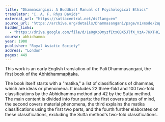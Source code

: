 ```yaml
---
title: "Dhammasangiṇi: A Buddhist Manual of Psychological Ethics"
translator: "C. A. F. Rhys Davids"
external_url: "https://suttacentral.net/ds?lang=en"
source_url: "https://archive.org/details/Dhammasangani/page/n1/mode/2up"
hidden_links:
  - "https://drive.google.com/file/d/1e0gKpDmyzfItxOBX5JlfX_VzA-7KXTHC/view?usp=sharing"
course: abhidhamma
year: 1900
publisher: "Royal Asiatic Society"
address: "London"
pages: 449
---
```


This work is an early English translation of the Pali Dhammasangaṇi, the first book of the Abhidhammapiṭaka.

The book itself starts with a "matika," a list of classifications of dhammas, which are ideas or phenomena. It includes 22 three-fold and 100 two-fold classifications by the Abhidhamma method and 42 by the Sutta method. The main content is divided into four parts: the first covers states of mind, the second covers material phenomena, the third explains the matika classifications using the first two parts, and the fourth further elaborates on these classifications, excluding the Sutta method's two-fold classifications.
